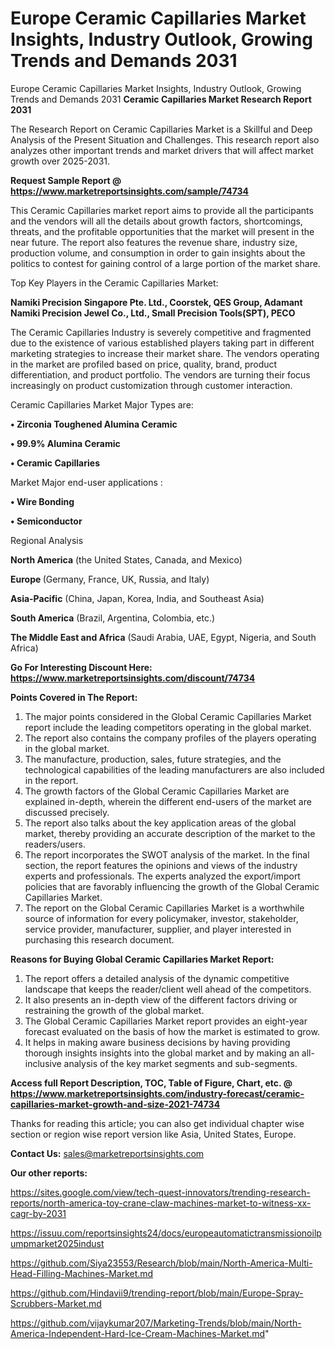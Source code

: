 # Europe Ceramic Capillaries Market Insights, Industry Outlook, Growing Trends and Demands 2031
Europe Ceramic Capillaries Market Insights, Industry Outlook, Growing Trends and Demands 2031
<strong>Ceramic Capillaries Market Research Report 2031</strong>

The Research Report on Ceramic Capillaries Market is a Skillful and Deep Analysis of the Present Situation and Challenges. This research report also analyzes other important trends and market drivers that will affect market growth over 2025-2031.

<strong>Request Sample Report @ <a href=https://www.marketreportsinsights.com/sample/74734>https://www.marketreportsinsights.com/sample/74734</a></strong>

This Ceramic Capillaries market report aims to provide all the participants and the vendors will all the details about growth factors, shortcomings, threats, and the profitable opportunities that the market will present in the near future. The report also features the revenue share, industry size, production volume, and consumption in order to gain insights about the politics to contest for gaining control of a large portion of the market share.

Top Key Players in the Ceramic Capillaries Market:

<strong>Namiki Precision Singapore Pte. Ltd., Coorstek, QES Group, Adamant Namiki Precision Jewel Co., Ltd., Small Precision Tools(SPT), PECO</strong>

The Ceramic Capillaries Industry is severely competitive and fragmented due to the existence of various established players taking part in different marketing strategies to increase their market share. The vendors operating in the market are profiled based on price, quality, brand, product differentiation, and product portfolio. The vendors are turning their focus increasingly on product customization through customer interaction.

Ceramic Capillaries Market Major Types are:

<strong>• Zirconia Toughened Alumina Ceramic

• 99.9% Alumina Ceramic

• Ceramic Capillaries</strong>

Market Major end-user applications :

<strong>• Wire Bonding

• Semiconductor</strong>

Regional Analysis

</u><strong><b>North America</b></strong> (the United States, Canada, and Mexico)

<strong><b>Europe </b></strong>(Germany, France, UK, Russia, and Italy)

<strong><b>Asia-Pacific</b></strong> (China, Japan, Korea, India, and Southeast Asia)

<strong><b>South America</b></strong> (Brazil, Argentina, Colombia, etc.)

<strong><b>The Middle East and Africa</b></strong> (Saudi Arabia, UAE, Egypt, Nigeria, and South Africa)

<strong>Go For Interesting Discount Here: <a href=https://www.marketreportsinsights.com/discount/74734>https://www.marketreportsinsights.com/discount/74734</a></strong>

<strong>Points Covered in The Report:</strong>
<ol>
  <li>The major points considered in the Global Ceramic Capillaries Market report include the leading competitors operating in the global market.</li>
  <li>The report also contains the company profiles of the players operating in the global market.</li>
  <li>The manufacture, production, sales, future strategies, and the technological capabilities of the leading manufacturers are also included in the report.</li>
  <li>The growth factors of the Global Ceramic Capillaries Market are explained in-depth, wherein the different end-users of the market are discussed precisely.</li>
  <li>The report also talks about the key application areas of the global market, thereby providing an accurate description of the market to the readers/users.</li>
  <li>The report incorporates the SWOT analysis of the market. In the final section, the report features the opinions and views of the industry experts and professionals. The experts analyzed the export/import policies that are favorably influencing the growth of the Global Ceramic Capillaries Market.</li>
  <li>The report on the Global Ceramic Capillaries Market is a worthwhile source of information for every policymaker, investor, stakeholder, service provider, manufacturer, supplier, and player interested in purchasing this research document.</li>
</ol>
<strong>Reasons for Buying Global Ceramic Capillaries Market Report:</strong>

<ol>
  <li>The report offers a detailed analysis of the dynamic competitive landscape that keeps the reader/client well ahead of the competitors.</li>
  <li>It also presents an in-depth view of the different factors driving or restraining the growth of the global market.</li>
  <li>The Global Ceramic Capillaries Market report provides an eight-year forecast evaluated on the basis of how the market is estimated to grow.</li>
  <li>It helps in making aware business decisions by having providing thorough insights insights into the global market and by making an all-inclusive analysis of the key market segments and sub-segments.</li>
</ol>
<strong>Access full Report Description, TOC, Table of Figure, Chart, etc. @ <a href=https://www.marketreportsinsights.com/industry-forecast/ceramic-capillaries-market-growth-and-size-2021-74734>https://www.marketreportsinsights.com/industry-forecast/ceramic-capillaries-market-growth-and-size-2021-74734</a></strong>


Thanks for reading this article; you can also get individual chapter wise section or region wise report version like Asia, United States, Europe.

<strong>Contact Us:</strong>
sales@marketreportsinsights.com

<strong>Our other reports:</strong>

<a href=https://sites.google.com/view/tech-quest-innovators/trending-research-reports/north-america-toy-crane-claw-machines-market-to-witness-xx-cagr-by-2031>https://sites.google.com/view/tech-quest-innovators/trending-research-reports/north-america-toy-crane-claw-machines-market-to-witness-xx-cagr-by-2031</a>

<a href=https://issuu.com/reportsinsights24/docs/europeautomatictransmissionoilpumpmarket2025indust>https://issuu.com/reportsinsights24/docs/europeautomatictransmissionoilpumpmarket2025indust</a>

<a href=https://github.com/Siya23553/Research/blob/main/North-America-Multi-Head-Filling-Machines-Market.md>https://github.com/Siya23553/Research/blob/main/North-America-Multi-Head-Filling-Machines-Market.md</a>

<a href=https://github.com/Hindavii9/trending-report/blob/main/Europe-Spray-Scrubbers-Market.md>https://github.com/Hindavii9/trending-report/blob/main/Europe-Spray-Scrubbers-Market.md</a>

<a href=https://github.com/vijaykumar207/Marketing-Trends/blob/main/North-America-Independent-Hard-Ice-Cream-Machines-Market.md>https://github.com/vijaykumar207/Marketing-Trends/blob/main/North-America-Independent-Hard-Ice-Cream-Machines-Market.md</a>"
